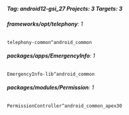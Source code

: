 ##### Tag: android12-gsi_27 Projects: 3 Targets: 3

###### **frameworks/opt/telephony**: 1
`telephony-common^android_common`
###### **packages/apps/EmergencyInfo**: 1
`EmergencyInfo-lib^android_common`
###### **packages/modules/Permission**: 1
`PermissionController^android_common_apex30`
